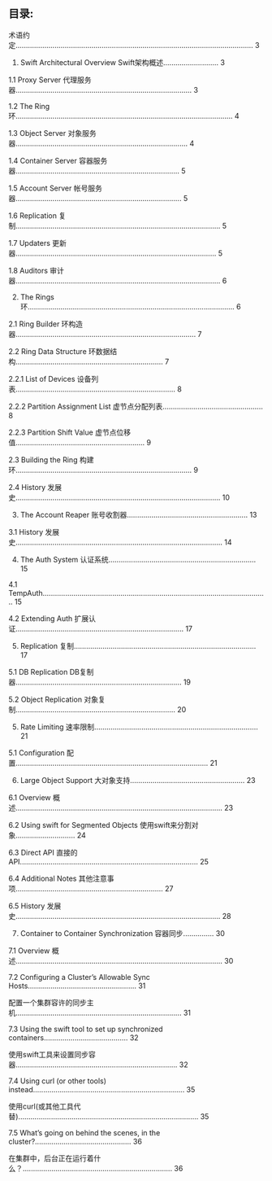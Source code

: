 ## 目录:

术语约定.................................................................................................................... 3

1. Swift Architectural Overview   Swift架构概述........................... 3

1.1 Proxy Server  代理服务器...................................................................................... 3

1.2 The Ring   环.......................................................................................................... 4

1.3 Object Server  对象服务器.................................................................................... 4

1.4 Container Server 容器服务器................................................................................ 5

1.5 Account Server  帐号服务器................................................................................. 5

1.6 Replication  复制.................................................................................................... 5

1.7 Updaters   更新器.................................................................................................. 5

1.8 Auditors  审计器.................................................................................................... 6

2. The Rings   环..................................................................................................... 6

2.1 Ring Builder   环构造器........................................................................................ 7

2.2 Ring Data Structure   环数据结构........................................................................ 7

2.2.1 List of Devices   设备列表.............................................................................. 8

2.2.2 Partition Assignment List   虚节点分配列表................................................. 8

2.2.3 Partition Shift Value  虚节点位移值............................................................... 9

2.3 Building the Ring  构建环...................................................................................... 9

2.4 History  发展史.................................................................................................... 10

3. The Account Reaper   账号收割器........................................................... 13

3.1 History 发展史..................................................................................................... 14

4. The Auth System   认证系统........................................................................ 15

4.1 TempAuth.............................................................................................................. 15

4.2 Extending Auth  扩展认证.................................................................................. 17

5. Replication   复制......................................................................................... 17

5.1 DB Replication  DB复制器................................................................................. 19

5.2 Object Replication  对象复制.............................................................................. 20

5. Rate Limiting  速率限制................................................................................ 21

5.1 Configuration  配置.............................................................................................. 21

6. Large Object Support    大对象支持........................................................ 23

6.1 Overview  概述..................................................................................................... 23

6.2 Using swift for Segmented Objects  使用swift来分割对象............................. 24

6.3 Direct API  直接的API....................................................................................... 25

6.4 Additional Notes  其他注意事项........................................................................ 27

6.5 History  发展史.................................................................................................... 28

7. Container to Container Synchronization  容器同步............... 30

7.1 Overview  概述..................................................................................................... 30

7.2 Configuring a Cluster’s Allowable Sync Hosts..................................................... 31

配置一个集群容许的同步主机................................................................................. 31

7.3 Using the swift tool to set up synchronized containers......................................... 32

使用swift工具来设置同步容器............................................................................... 32

7.4 Using curl (or other tools) instead.......................................................................... 35

使用curl(或其他工具代替)........................................................................................ 35

7.5 What’s going on behind the scenes, in the cluster?............................................... 36

在集群中，后台正在运行着什么？......................................................................... 36